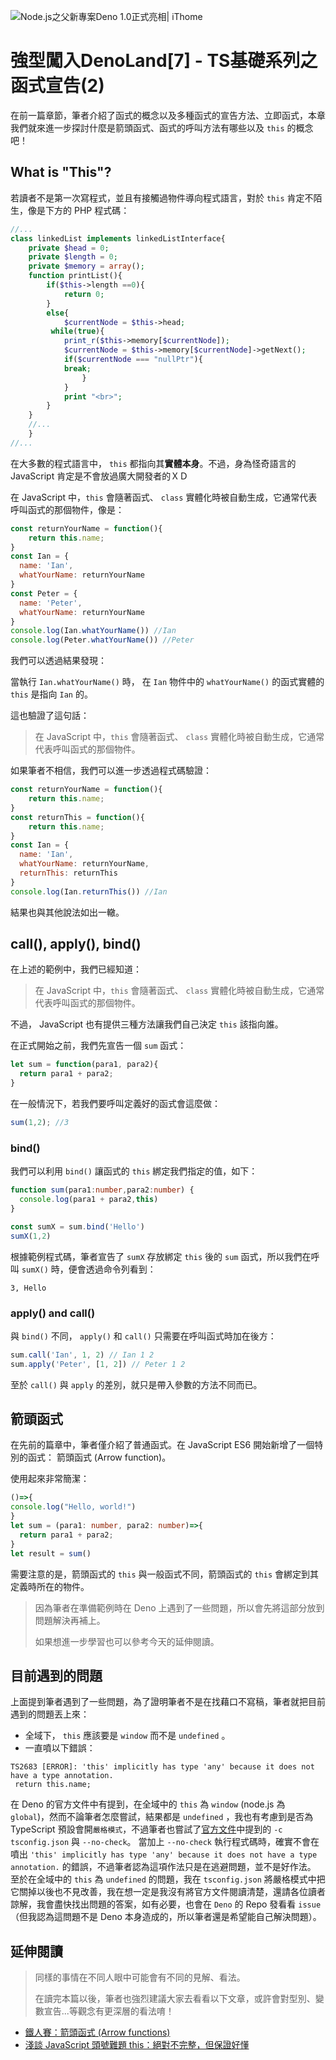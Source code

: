 ![Node.js之父新專案Deno 1.0正式亮相| iThome](https://s4.itho.me/sites/default/files/styles/picture_size_large/public/field/image/v1_wide.jpg?itok=aqrO_0jM)

# 強型闖入DenoLand[7] - TS基礎系列之函式宣告(2)

在前一篇章節，筆者介紹了函式的概念以及多種函式的宣告方法、立即函式，本章我們就來進一步探討什麼是箭頭函式、函式的呼叫方法有哪些以及 `this` 的概念吧！

## What is "This"?

若讀者不是第一次寫程式，並且有接觸過物件導向程式語言，對於 `this` 肯定不陌生，像是下方的 PHP 程式碼：

```php
//...
class linkedList implements linkedListInterface{
    private $head = 0;
    private $length = 0;
    private $memory = array();
    function printList(){
        if($this->length ==0){
            return 0;
        }
        else{
            $currentNode = $this->head;
         while(true){
            print_r($this->memory[$currentNode]);
            $currentNode = $this->memory[$currentNode]->getNext();
            if($currentNode === "nullPtr"){
            break;
                }
            }
            print "<br>";
        }
    }
    //...
    }
//...
```

在大多數的程式語言中， `this` 都指向其**實體本身**。不過，身為怪奇語言的 JavaScript 肯定是不會放過廣大開發者的ＸＤ

在 JavaScript 中，`this` 會隨著函式、 `class` 實體化時被自動生成，它通常代表呼叫函式的那個物件，像是：

```javascript
const returnYourName = function(){
	return this.name;
}
const Ian = {
  name: 'Ian',
  whatYourName: returnYourName
}
const Peter = {
  name: 'Peter',
  whatYourName: returnYourName
}
console.log(Ian.whatYourName()) //Ian
console.log(Peter.whatYourName()) //Peter
```

我們可以透過結果發現：

當執行 `Ian.whatYourName()` 時， 在 `Ian` 物件中的 `whatYourName()` 的函式實體的 `this` 是指向 `Ian` 的。

這也驗證了這句話：

> 在 JavaScript 中，`this` 會隨著函式、 `class` 實體化時被自動生成，它通常代表呼叫函式的那個物件。

如果筆者不相信，我們可以進一步透過程式碼驗證：

```javascript
const returnYourName = function(){
	return this.name;
}
const returnThis = function(){
	return this.name;
}
const Ian = {
  name: 'Ian',
  whatYourName: returnYourName,
  returnThis: returnThis
}
console.log(Ian.returnThis()) //Ian
```

結果也與其他說法如出一轍。

## call(), apply(), bind()

在上述的範例中，我們已經知道：

> 在 JavaScript 中，`this` 會隨著函式、 `class` 實體化時被自動生成，它通常代表呼叫函式的那個物件。

不過， JavaScript 也有提供三種方法讓我們自己決定 `this` 該指向誰。

在正式開始之前，我們先宣告一個 `sum` 函式：

```typescript
let sum = function(para1, para2){    
  return para1 + para2; 
} 
```

在一般情況下，若我們要呼叫定義好的函式會這麼做：

```typescript
sum(1,2); //3
```

### bind()

我們可以利用 `bind()` 讓函式的 `this` 綁定我們指定的值，如下：

```typescript
function sum(para1:number,para2:number) {
  console.log(para1 + para2,this)
}

const sumX = sum.bind('Hello')
sumX(1,2)
```

根據範例程式碼，筆者宣告了 `sumX` 存放綁定 `this` 後的 `sum` 函式，所以我們在呼叫 `sumX()` 時，便會透過命令列看到：

```
3, Hello
```

### apply() and call()

與 `bind()` 不同， `apply()` 和 `call()` 只需要在呼叫函式時加在後方：

```typescript
sum.call('Ian', 1, 2) // Ian 1 2
sum.apply('Peter', [1, 2]) // Peter 1 2
```

至於 `call()` 與 `apply` 的差別，就只是帶入參數的方法不同而已。

## 箭頭函式

在先前的篇章中，筆者僅介紹了普通函式。在 JavaScript ES6 開始新增了一個特別的函式： 箭頭函式 (Arrow function)。

使用起來非常簡潔：

```typescript
()=>{
console.log("Hello, world!")
}
let sum = (para1: number, para2: number)=>{
  return para1 + para2;
}
let result = sum()
```

需要注意的是，箭頭函式的 `this` 與一般函式不同，箭頭函式的 `this` 會綁定到其定義時所在的物件。

> 因為筆者在準備範例時在 Deno 上遇到了一些問題，所以會先將這部分放到問題解決再補上。
>
> 如果想進一步學習也可以參考今天的延伸閱讀。

## 目前遇到的問題

上面提到筆者遇到了一些問題，為了證明筆者不是在找藉口不寫稿，筆者就把目前遇到的問題丟上來：
- 全域下， `this` 應該要是 `window` 而不是 `undefined` 。
-  一直噴以下錯誤：
```
TS2683 [ERROR]: 'this' implicitly has type 'any' because it does not have a type annotation.
 return this.name;
```
在 Deno 的官方文件中有提到，在全域中的 `this` 為 `window` (node.js 為 `global`)，然而不論筆者怎麼嘗試，結果都是 `undefined` ，我也有考慮到是否為 TypeScript 預設會開`嚴格模式`，不過筆者也嘗試了[官方文件](https://deno.land/manual/getting_started/typescript)中提到的 `-c tsconfig.json` 與 `--no-check`。
當加上 `--no-check` 執行程式碼時，確實不會在噴出 `'this' implicitly has type 'any' because it does not have a type annotation.` 的錯誤，不過筆者認為這項作法只是在逃避問題，並不是好作法。
至於在全域中的 `this` 為 `undefined` 的問題，我在 `tsconfig.json` 將嚴格模式中把它關掉以後也不見改善，我在想一定是我沒有將官方文件閱讀清楚，還請各位讀者諒解，我會盡快找出問題的答案，如有必要，也會在 `Deno` 的 Repo 發看看 `issue` （但我認為這問題不是 Deno 本身造成的，所以筆者還是希望能自己解決問題）。


## 延伸閱讀

> 同樣的事情在不同人眼中可能會有不同的見解、看法。
>
> 在讀完本篇以後，筆者也強烈建議大家去看看以下文章，或許會對型別、變數宣告...等觀念有更深層的看法唷！

- [鐵人賽：箭頭函式 (Arrow functions)](https://wcc723.github.io/javascript/2017/12/21/javascript-es6-arrow-function/)
- [淺談 JavaScript 頭號難題 this：絕對不完整，但保證好懂](https://blog.techbridge.cc/2019/02/23/javascript-this/)